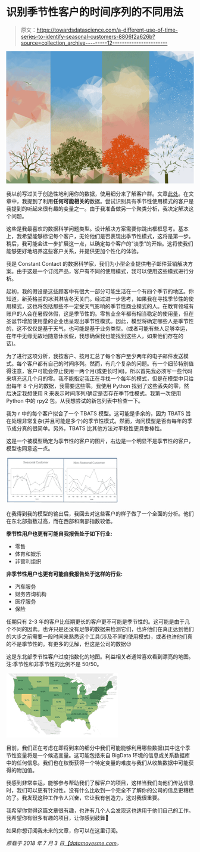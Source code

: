 # 识别季节性客户的时间序列的不同用法

> 原文：<https://towardsdatascience.com/a-different-use-of-time-series-to-identify-seasonal-customers-8806f2a626b?source=collection_archive---------12----------------------->

![](img/a5ff3e206c09f14e6b24e494cd138f32.png)

我以前写过关于创造性地利用你的数据，使用细分来了解客户群。文章[此处](https://medium.com/@kristenkehrer/how-to-use-customer-segmentation-to-learn-f49e82b9a959)。在文章中，我提到了利用**任何可能相关的**数据。尝试识别具有季节性使用模式的客户是我提到的听起来很有趣的变量之一。由于我准备做另一个聚类分析，我决定解决这个问题。

这些是我最喜欢的数据科学问题类型。设计解决方案需要你跳出框框思考。基本上，我希望能够标记每个客户，无论他们是否表现出季节性模式，这将是第一步。稍后，我可能会进一步扩展这一点，以确定每个客户的“淡季”的开始。这将使我们能够更好地培养这些客户关系，并提供更加个性化的体验。

我是 Constant Contact 的数据科学家，我们为小型企业提供电子邮件营销解决方案。由于这是一个订阅产品，客户有不同的使用模式，我可以使用这些模式进行分析。

起初，我的假设是这些顾客中有很大一部分可能生活在一个有四个季节的地区。你知道，新英格兰的冰淇淋店冬天关门。经过进一步思考，如果我在寻找季节性的使用模式，这也将包括那些不一定受天气影响的季节性商业模式的人。在教育领域有账户的人会在暑假休假，这是季节性的。零售业全年都有相当稳定的使用量，但在圣诞节增加使用量的企业也呈现出季节性模式。因此，模型将确定哪些人是季节性的，这不仅仅是基于天气，也可能是基于业务类型。(或者可能有些人足够幸运，在年中无缘无故地随意休长假，我想确保我也能找到这些人，如果他们存在的话)。

为了进行这项分析，我按客户、按月汇总了每个客户至少两年的电子邮件发送模式。每个客户都有自己的时间序列。然而，有几个复杂的问题。有一个细节特别值得注意，客户可能会停止使用一两个月(或更长时间)。所以首先我必须写一些代码来填充这几个月的零。我不能指定我正在寻找一个每年的模式，但是在模型中只给出每年 8 个月的数据，我需要这些零。我使用 Python 找到了这些丢失的零，然后决定我想使用 R 来表示时间序列/确定是否存在季节性模式。我第一次使用 Python 中的 rpy2 包。从我想尝试的新包列表中检查一下。

我为 r 中的每个客户拟合了一个 TBATS 模型。这可能是多余的，因为 TBATS 旨在处理非常复杂(并且可能是多个)的季节性模式。然而，询问模型是否有每年的季节成分真的很简单。另外，TBATS 比其他方法对平稳性更具鲁棒性。

这是一个被模型确定为季节性的客户的图片，右边是一个明显不是季节性的客户，模型也同意这一点。

![](img/330967b29479916be0195535d06399e7.png)

在我得到我的模型的输出后，我回去对这些客户的样子做了一个全面的分析。他们在东北部指数过高，而在西部和南部指数较低。

**季节性用户也更有可能自我报告处于如下行业:**

*   零售
*   体育和娱乐
*   非营利组织

**非季节性用户也更有可能自我报告处于这样的行业:**

*   汽车服务
*   财务咨询机构
*   医疗服务
*   保险

任期只有 2-3 年的客户比任期更长的客户更不可能是季节性的。这可能是由于几个不同的因素。也许只是还没有足够的数据来检测它们，也许他们在真正达到他们的大步之前需要一段时间来熟悉这个工具(涉及不同的使用模式)，或者也许他们真的不是季节性的。有更多的见解，但这是公司的数据😉

这是东北部季节性客户过度指数化的地图。利益相关者通常喜欢看到漂亮的地图。注:季节性和非季节性的比例不是 50/50。

![](img/a503f10040048108f8d9ef34eb5d6288.png)

目前，我们正在考虑在即将到来的细分中我们可能能够利用哪些数据(其中这个季节性变量将是一个候选变量。这可能包括来自 BigData 环境的信息或关系数据库中的任何信息。我们也在权衡获得一个特定变量的难度与我们从收集数据中可能获得的附加值。

我感到非常幸运，能够参与帮助我们了解客户的项目，这样当我们向他们传达信息时，我们可以更有针对性。没有什么比收到一个完全不了解你的公司的信息更糟糕的了。我发现这种工作令人兴奋，它让我有创造力，这对我很重要。

我希望你觉得这篇文章很有趣，也许有几个人会发现这也适用于他们自己的工作。我希望你有很多有趣的项目，让你感到鼓舞🙂

如果你想订阅我未来的文章，你可以在这里订阅。

*原载于 2018 年 7 月 3 日*[*【datamovesme.com*](https://datamovesme.com/2018/07/03/a-different-use-of-time-series-to-identify-seasonal-customers/)*。*
